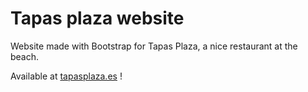 # Tapas plaza website
Website made with Bootstrap for Tapas Plaza, a nice restaurant at the beach.


Available at [tapasplaza.es](https://tapasplaza.es/) !
